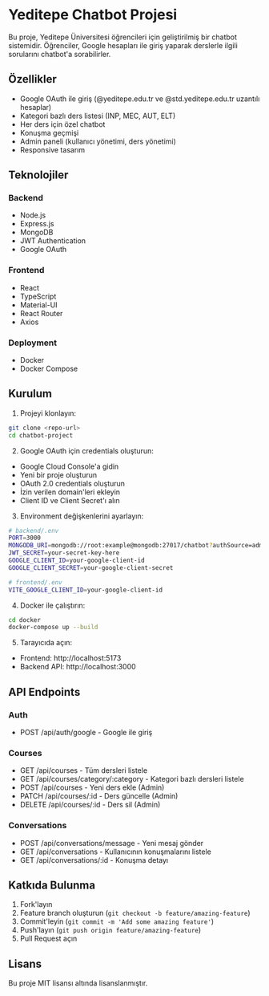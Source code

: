 # Yeditepe Chatbot Projesi

Bu proje, Yeditepe Üniversitesi öğrencileri için geliştirilmiş bir chatbot sistemidir. Öğrenciler, Google hesapları ile giriş yaparak derslerle ilgili sorularını chatbot'a sorabilirler.

## Özellikler

- Google OAuth ile giriş (@yeditepe.edu.tr ve @std.yeditepe.edu.tr uzantılı hesaplar)
- Kategori bazlı ders listesi (INP, MEC, AUT, ELT)
- Her ders için özel chatbot
- Konuşma geçmişi
- Admin paneli (kullanıcı yönetimi, ders yönetimi)
- Responsive tasarım

## Teknolojiler

### Backend
- Node.js
- Express.js
- MongoDB
- JWT Authentication
- Google OAuth

### Frontend
- React
- TypeScript
- Material-UI
- React Router
- Axios

### Deployment
- Docker
- Docker Compose

## Kurulum

1. Projeyi klonlayın:
```bash
git clone <repo-url>
cd chatbot-project
```

2. Google OAuth için credentials oluşturun:
- Google Cloud Console'a gidin
- Yeni bir proje oluşturun
- OAuth 2.0 credentials oluşturun
- İzin verilen domain'leri ekleyin
- Client ID ve Client Secret'ı alın

3. Environment değişkenlerini ayarlayın:
```bash
# backend/.env
PORT=3000
MONGODB_URI=mongodb://root:example@mongodb:27017/chatbot?authSource=admin
JWT_SECRET=your-secret-key-here
GOOGLE_CLIENT_ID=your-google-client-id
GOOGLE_CLIENT_SECRET=your-google-client-secret

# frontend/.env
VITE_GOOGLE_CLIENT_ID=your-google-client-id
```

4. Docker ile çalıştırın:
```bash
cd docker
docker-compose up --build
```

5. Tarayıcıda açın:
- Frontend: http://localhost:5173
- Backend API: http://localhost:3000

## API Endpoints

### Auth
- POST /api/auth/google - Google ile giriş

### Courses
- GET /api/courses - Tüm dersleri listele
- GET /api/courses/category/:category - Kategori bazlı dersleri listele
- POST /api/courses - Yeni ders ekle (Admin)
- PATCH /api/courses/:id - Ders güncelle (Admin)
- DELETE /api/courses/:id - Ders sil (Admin)

### Conversations
- POST /api/conversations/message - Yeni mesaj gönder
- GET /api/conversations - Kullanıcının konuşmalarını listele
- GET /api/conversations/:id - Konuşma detayı

## Katkıda Bulunma

1. Fork'layın
2. Feature branch oluşturun (`git checkout -b feature/amazing-feature`)
3. Commit'leyin (`git commit -m 'Add some amazing feature'`)
4. Push'layın (`git push origin feature/amazing-feature`)
5. Pull Request açın

## Lisans

Bu proje MIT lisansı altında lisanslanmıştır. 